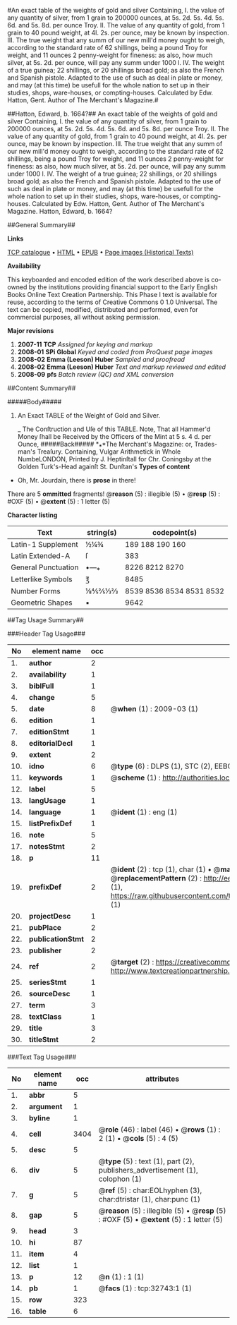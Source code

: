 #An exact table of the weights of gold and silver Containing, I. the value of any quantity of silver, from 1 grain to 200000 ounces, at 5s. 2d. 5s. 4d. 5s. 6d. and 5s. 8d. per ounce Troy. II. The value of any quantity of gold, from 1 grain to 40 pound weight, at 4l. 2s. per ounce, may be known by inspection. III. The true weight that any summ of our new mill'd money ought to weigh, according to the standard rate of 62 shillings, being a pound Troy for weight, and 11 ounces 2 penny-weight for fineness: as also, how much silver, at 5s. 2d. per ounce, will pay any summ under 1000 l. IV. The weight of a true guinea; 22 shillings, or 20 shillings broad gold; as also the French and Spanish pistole. Adapted to the use of such as deal in plate or money, and may (at this time) be usefull for the whole nation to set up in their studies, shops, ware-houses, or compting-houses. Calculated by Edw. Hatton, Gent. Author of The Merchant's Magazine.#

##Hatton, Edward, b. 1664?##
An exact table of the weights of gold and silver Containing, I. the value of any quantity of silver, from 1 grain to 200000 ounces, at 5s. 2d. 5s. 4d. 5s. 6d. and 5s. 8d. per ounce Troy. II. The value of any quantity of gold, from 1 grain to 40 pound weight, at 4l. 2s. per ounce, may be known by inspection. III. The true weight that any summ of our new mill'd money ought to weigh, according to the standard rate of 62 shillings, being a pound Troy for weight, and 11 ounces 2 penny-weight for fineness: as also, how much silver, at 5s. 2d. per ounce, will pay any summ under 1000 l. IV. The weight of a true guinea; 22 shillings, or 20 shillings broad gold; as also the French and Spanish pistole. Adapted to the use of such as deal in plate or money, and may (at this time) be usefull for the whole nation to set up in their studies, shops, ware-houses, or compting-houses. Calculated by Edw. Hatton, Gent. Author of The Merchant's Magazine.
Hatton, Edward, b. 1664?

##General Summary##

**Links**

[TCP catalogue](http://www.ota.ox.ac.uk/tcp/)  • 
[HTML](http://tei.it.ox.ac.uk/tcp/Texts-HTML/free/A43/A43080.html)  • 
[EPUB](http://tei.it.ox.ac.uk/tcp/Texts-EPUB/free/A43/A43080.epub) • 
[Page images (Historical Texts)](https://data.historicaltexts.jisc.ac.uk/view?pubId=eebo-99828316e&pageId=eebo-99828316e-32743-1)

**Availability**

This keyboarded and encoded edition of the
	       work described above is co-owned by the institutions
	       providing financial support to the Early English Books
	       Online Text Creation Partnership. This Phase I text is
	       available for reuse, according to the terms of Creative
	       Commons 0 1.0 Universal. The text can be copied,
	       modified, distributed and performed, even for
	       commercial purposes, all without asking permission.

**Major revisions**

1. __2007-11__ __TCP__ *Assigned for keying and markup*
1. __2008-01__ __SPi Global__ *Keyed and coded from ProQuest page images*
1. __2008-02__ __Emma (Leeson) Huber__ *Sampled and proofread*
1. __2008-02__ __Emma (Leeson) Huber__ *Text and markup reviewed and edited*
1. __2008-09__ __pfs__ *Batch review (QC) and XML conversion*

##Content Summary##

#####Body#####

1. An Exact TABLE of the Weight of Gold and Silver.

    _ The Conſtruction and Uſe of this TABLE.
Note, That all Hammer'd Money ſhall be Received by the Officers of the Mint at 5 s. 4 d. per Ounce, 
#####Back#####
*⁎*The Merchant's Magazine: or, Trades-man's Treaſury. Containing, Vulgar Arithmetick in Whole NumbeLONDON, Printed by J. Heptinſtall for Chr. Coningsby at the Golden Turk's-Head againſt St. Dunſtan's
**Types of content**

  * Oh, Mr. Jourdain, there is **prose** in there!

There are 5 **ommitted** fragments! 
 @__reason__ (5) : illegible (5)  •  @__resp__ (5) : #OXF (5)  •  @__extent__ (5) : 1 letter (5)

**Character listing**


|Text|string(s)|codepoint(s)|
|---|---|---|
|Latin-1 Supplement|½¼¾ |189 188 190 160|
|Latin Extended-A|ſ|383|
|General Punctuation|•—⁎|8226 8212 8270|
|Letterlike Symbols|℥|8485|
|Number Forms|⅛⅘⅖⅓⅔|8539 8536 8534 8531 8532|
|Geometric Shapes|▪|9642|

##Tag Usage Summary##

###Header Tag Usage###

|No|element name|occ|attributes|
|---|---|---|---|
|1.|__author__|2||
|2.|__availability__|1||
|3.|__biblFull__|1||
|4.|__change__|5||
|5.|__date__|8| @__when__ (1) : 2009-03 (1)|
|6.|__edition__|1||
|7.|__editionStmt__|1||
|8.|__editorialDecl__|1||
|9.|__extent__|2||
|10.|__idno__|6| @__type__ (6) : DLPS (1), STC (2), EEBO-CITATION (1), PROQUEST (1), VID (1)|
|11.|__keywords__|1| @__scheme__ (1) : http://authorities.loc.gov/ (1)|
|12.|__label__|5||
|13.|__langUsage__|1||
|14.|__language__|1| @__ident__ (1) : eng (1)|
|15.|__listPrefixDef__|1||
|16.|__note__|5||
|17.|__notesStmt__|2||
|18.|__p__|11||
|19.|__prefixDef__|2| @__ident__ (2) : tcp (1), char (1)  •  @__matchPattern__ (2) : ([0-9\-]+):([0-9IVX]+) (1), (.+) (1)  •  @__replacementPattern__ (2) : http://eebo.chadwyck.com/downloadtiff?vid=$1&page=$2 (1), https://raw.githubusercontent.com/textcreationpartnership/Texts/master/tcpchars.xml#$1 (1)|
|20.|__projectDesc__|1||
|21.|__pubPlace__|2||
|22.|__publicationStmt__|2||
|23.|__publisher__|2||
|24.|__ref__|2| @__target__ (2) : https://creativecommons.org/publicdomain/zero/1.0/ (1), http://www.textcreationpartnership.org/docs/. (1)|
|25.|__seriesStmt__|1||
|26.|__sourceDesc__|1||
|27.|__term__|3||
|28.|__textClass__|1||
|29.|__title__|3||
|30.|__titleStmt__|2||


###Text Tag Usage###

|No|element name|occ|attributes|
|---|---|---|---|
|1.|__abbr__|5||
|2.|__argument__|1||
|3.|__byline__|1||
|4.|__cell__|3404| @__role__ (46) : label (46)  •  @__rows__ (1) : 2 (1)  •  @__cols__ (5) : 4 (5)|
|5.|__desc__|5||
|6.|__div__|5| @__type__ (5) : text (1), part (2), publishers_advertisement (1), colophon (1)|
|7.|__g__|5| @__ref__ (5) : char:EOLhyphen (3), char:dtristar (1), char:punc (1)|
|8.|__gap__|5| @__reason__ (5) : illegible (5)  •  @__resp__ (5) : #OXF (5)  •  @__extent__ (5) : 1 letter (5)|
|9.|__head__|3||
|10.|__hi__|87||
|11.|__item__|4||
|12.|__list__|1||
|13.|__p__|12| @__n__ (1) : 1 (1)|
|14.|__pb__|1| @__facs__ (1) : tcp:32743:1 (1)|
|15.|__row__|323||
|16.|__table__|6||
